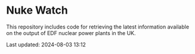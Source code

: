 # Nuke Watch

This repository includes code for retrieving the latest information available on the output of EDF nuclear power plants in the UK.

Last updated: 2024-08-03 13:12